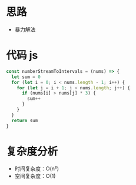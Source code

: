 # 思路

- 暴力解法

# 代码 js

```js
const numberStreamToIntervals = (nums) => {
  let sum = 0
  for (let i = 0; i < nums.length - 1; i++) {
    for (let j = i + 1; j < nums.length; j++) {
      if (nums[i] > nums[j] * 3) {
        sum++
      }
    }
  }
  return sum
}
```

# 复杂度分析

- 时间复杂度：O(n²)
- 空间复杂度：O(1)
